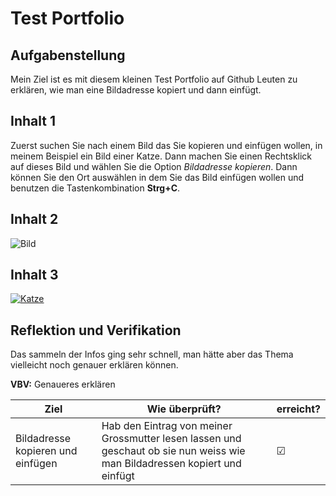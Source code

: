 
# Test Portfolio

## Aufgabenstellung

Mein Ziel ist es mit diesem kleinen Test Portfolio auf Github Leuten zu erklären, wie man eine Bildadresse kopiert und dann einfügt.

## Inhalt 1

Zuerst suchen Sie nach einem Bild das Sie kopieren und einfügen wollen, in meinem Beispiel ein Bild einer Katze. Dann machen Sie einen Rechtsklick auf dieses Bild und wählen Sie die Option *Bildadresse kopieren*. Dann können Sie den Ort auswählen in dem Sie das Bild einfügen wollen und benutzen die Tastenkombination **Strg+C**.

## Inhalt 2

![Bild](https://i.imgur.com/5DGRDLP.png)

## Inhalt 3

[![Katze](https://i.ytimg.com/an_webp/F99W8Q51lF8/mqdefault_6s.webp?du=3000&sqp=CPr37ogG&rs=AOn4CLBKLGqGAnqf4mBlx3emYKyjH8kjhQ)](https://www.youtube.com/watch?v=F99W8Q51lF8)

## Reflektion und Verifikation

Das sammeln der Infos ging sehr schnell, man hätte aber das Thema vielleicht noch genauer erklären können.

**VBV:** Genaueres erklären

| Ziel| Wie überprüft?|erreicht?| 
| ---| ---|---| 
| Bildadresse kopieren und einfügen | Hab den Eintrag von meiner Grossmutter lesen lassen und geschaut ob sie nun weiss wie man Bildadressen kopiert und einfügt|  ☑ |
